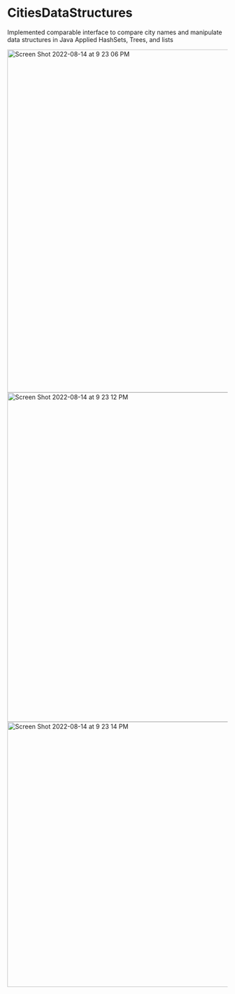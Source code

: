 # CitiesDataStructures
Implemented comparable interface to compare city names and manipulate data structures in Java 
Applied HashSets, Trees, and lists 


<img width="785" alt="Screen Shot 2022-08-14 at 9 23 06 PM" src="https://user-images.githubusercontent.com/69059606/184567317-b1d5715b-0eeb-452d-8449-af4e7cf55240.png">
<img width="754" alt="Screen Shot 2022-08-14 at 9 23 12 PM" src="https://user-images.githubusercontent.com/69059606/184567320-98288fab-afc1-401b-83cb-8f185a283e45.png">
<img width="607" alt="Screen Shot 2022-08-14 at 9 23 14 PM" src="https://user-images.githubusercontent.com/69059606/184567323-14cd3a61-86cd-40a3-aa60-37db4ae33508.png">


